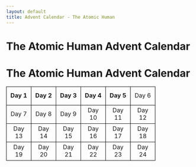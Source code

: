 ```yaml
---
layout: default
title: Advent Calendar - The Atomic Human
---
```


# The Atomic Human Advent Calendar


<style>
  .advent-calendar {
    width: 100%;
    border-collapse: collapse;
    text-align: center;
  }

  .advent-calendar td {
    width: 50px;
    height: 50px;
    border: 1px solid #000;
    vertical-align: middle;
  }

  .advent-calendar a {
    text-decoration: none;
    font-weight: bold;
  }
</style>

<h1>The Atomic Human Advent Calendar</h1>

<table class="advent-calendar">
  <tr>
    <td><a href="images/dan-andrews-chapter-1/">Day 1</a></td>
    <td><a href="reflections/the-atomic-human/">Day 2</a></td>
    <td><a href="reflections/why-write-a-book/">Day 3</a></td>
    <td><a href="images/dan-andrews-chapter-2/">Day 4</a></td>
    <td><a href="reflections/finite-horizons/">Day 5</a></td>
    <td>Day 6</td>
  </tr>
  <tr>
    <td>Day 7</td>
    <td>Day 8</td>
    <td>Day 9</td>
    <td>Day 10</td>
    <td>Day 11</td>
    <td>Day 12</td>
  </tr>
  <tr>
    <td>Day 13</td>
    <td>Day 14</td>
    <td>Day 15</td>
    <td>Day 16</td>
    <td>Day 17</td>
    <td>Day 18</td>
  </tr>
  <tr>
    <td>Day 19</td>
    <td>Day 20</td>
    <td>Day 21</td>
    <td>Day 22</td>
    <td>Day 23</td>
    <td>Day 24</td>
  </tr>
</table>
